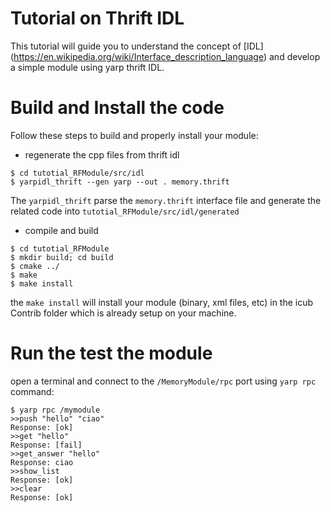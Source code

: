 Tutorial on Thrift IDL 
=======================

This tutorial will guide you to understand the concept of [IDL] (https://en.wikipedia.org/wiki/Interface_description_language) and develop a simple module using yarp thrift IDL. 

# Build and Install the code
Follow these steps to build and properly install your module: 

- regenerate the cpp files from thrift idl

```
$ cd tutotial_RFModule/src/idl
$ yarpidl_thrift --gen yarp --out . memory.thrift
```
The `yarpidl_thrift` parse the `memory.thrift` interface file and generate the related code into `tutotial_RFModule/src/idl/generated`

- compile and build 
```
$ cd tutotial_RFModule
$ mkdir build; cd build
$ cmake ../
$ make
$ make install
```
the `make install` will install your module (binary, xml files, etc) in the icub Contrib folder which is already setup on your machine. 

# Run the test the module
open a terminal and connect to the `/MemoryModule/rpc` port using `yarp rpc` command: 
```
$ yarp rpc /mymodule
>>push "hello" "ciao"
Response: [ok]
>>get "hello"
Response: [fail]
>>get_answer "hello"
Response: ciao
>>show_list
Response: [ok]
>>clear
Response: [ok]
```
